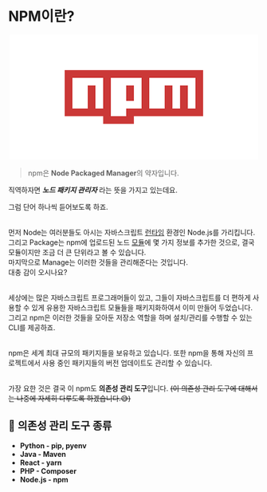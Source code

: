 # NPM이란?
<div align="center">
    <img src="./img/logo.png">
</div>

> npm은 **Node Packaged Manager**의 약자입니다.

직역하자면 ***노드 패키지 관리자*** 라는 뜻을 가지고 있는데요.<br>

그럼 단어 하나씩 듣어보도록 하죠.<br><br>

먼저 Node는 여러분들도 아시는 자바스크립트 [런타임](https://github.com/songyouhyun/External-Brain/blob/master/ETC/ETC.md#%EB%9F%B0%ED%83%80%EC%9E%84%EC%9D%B4%EB%9E%80) 환경인 Node.js를 가리킵니다.<br>
그리고 Package는 npm에 업로드된 노드 [모듈](https://github.com/songyouhyun/External-Brain/blob/master/ETC/ETC.md#%EB%AA%A8%EB%93%88module%EC%9D%B4%EB%9E%80)에 몇 가지 정보를 추가한 것으로,
결국 모듈이지만 조금 더 큰 단위라고 볼 수 있습니다.<br>
마지막으로 Manage는 이러한 것들을 관리해준다는 것입니다.<br>
대충 감이 오시나요?<br><br>

세상에는 많은 자바스크립트 프로그래머들이 있고, 그들이 자바스크립트를 더 편하게 사용할 수 있게 유용한 자바스크립트 모듈들을  패키지화하여서 이미 만들어 두었습니다.
그리고 npm은 이러한 것들을 모아둔 저장소 역할을 하며 설치/관리를 수행할 수 있는 CLI를 제공하죠.<br><br>

npm은 세계 최대 규모의 패키지들을 보유하고 있습니다.
또한 npm을 통해 자신의 프로젝트에서 사용 중인 패키지들의 버전 업데이트도 관리할 수 있습니다.<br><br>

가장 요한 것은 결국 이 npm도 **의존성 관리 도구**입니다.
~~(이 의존성 관리 도구에 대해서는 나중에 자세히 다루도록 하겠습니다.😅)~~

## 📌 의존성 관리 도구 종류
<B>

- Python - pip, pyenv
- Java - Maven
- React - yarn
- PHP - Composer
- Node.js - npm